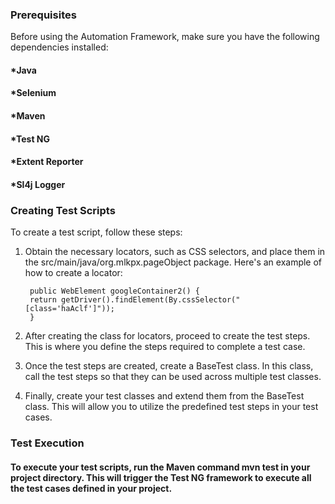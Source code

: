 ### Prerequisites 
Before using the Automation Framework, make sure you have the following dependencies installed:

#### *Java
#### *Selenium
#### *Maven
#### *Test NG
#### *Extent Reporter
#### *Sl4j Logger


### Creating Test Scripts
To create a test script, follow these steps:

1. Obtain the necessary locators, such as CSS selectors, and place them in the src/main/java/org.mlkpx.pageObject package. Here's an example of how to create a locator:

        public WebElement googleContainer2() {
        return getDriver().findElement(By.cssSelector("[class='haAclf']"));
        }
   
3. After creating the class for locators, proceed to create the test steps. This is where you define the steps required to complete a test case.
4. Once the test steps are created, create a BaseTest class. In this class, call the test steps so that they can be used across multiple test classes.
5. Finally, create your test classes and extend them from the BaseTest class. This will allow you to utilize the predefined test steps in your test cases.

### Test Execution
#### To execute your test scripts, run the Maven command mvn test in your project directory. This will trigger the Test NG framework to execute all the test cases defined in your project.

